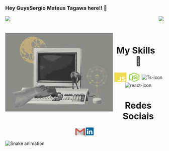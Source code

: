 ### Hey GuysSergio Mateus Tagawa here!! 👑

<div>
<img  height="180em" src="https://github-readme-stats.vercel.app/api?username=SergioTagawa&show_icons=true&theme=midnight-purple&include_all_commits=true&count_private=true"/>
<img align="right" height="100em" src="https://github-readme-stats.vercel.app/api/top-langs/?username=SergioTagawa&layout=compact&langs_count=16&theme=midnight-purple"/>
</div>
<br>

<div  align="center"> 
  <div style="display: inline_block"><br>
    <img align="left" height="250" alt="coding-time" src="elbformat-coding.gif">
    <h1 align="center">My Skills 🧠</h1>
    <img align="center" height="30" width="40" alt="js-icon"  src="https://raw.githubusercontent.com/devicons/devicon/master/icons/javascript/javascript-plain.svg">
    <img align="center" height="30" width="40" alt="nodejs-icon" src="https://raw.githubusercontent.com/devicons/devicon/master/icons/nodejs/nodejs-original.svg">
    <img align="center" height="30" width="40" alt="Ts-icon" src="https://cdn.jsdelivr.net/gh/devicons/devicon/icons/typescript/typescript-original.svg">
    <img align="center" height="30" width="40" alt="react-icon" src="https://cdn.jsdelivr.net/gh/devicons/devicon/icons/react/react-original.svg">
       </div>
  
<h1 align="center">Redes Sociais</h1>
    <a href = "mailto: sergino.tagawa@gmail.com">
      <img width="30" src="gmail.svg">
    </a>
    <a href = "https://www.linkedin.com/in/s%C3%A9rgio-mateus-massaity-tagawa-212b79208/">
      <img width="25" src="linkedin.svg">
    </a>
</div>

![Snake animation](https://github.com/SergioTagawa/SergioTagawa/blob/output/github-contribution-grid-snake.svg)
